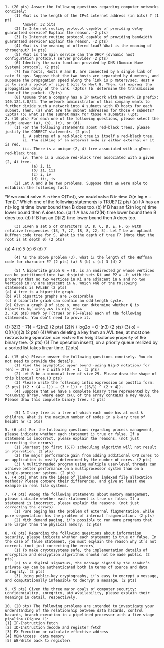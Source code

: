     1. (20 pts) Answer the following questions regarding computer networks concisely:
        (1) What is the length of the IPv4 internet address (in bits) ? (1 pt)
            Answer: 32 bits
        (2) Is Internet routing protocol capable of providing delay guaranteed service? Explain the reason. (2 pts)
        (3) Is Internet routing protocol capable of providing bandwidth guaranteed service? Explain the reason. (2 pts)
        (4) What is the meaning of offered load? What is the meaning of throughput? (4 pts)
        (5) What is the main service can the DHCP (dynamic host configuration protocol) server provide? (2 pts)
        (6) Identify the main function provided by DNS (Domain Name System) protocol. (2 pts)
        (7) Two hosts, Hosts A and B, are connected by a single link of rate fi bps. Suppose that the two hosts are separated by d meters, and suppose the propagation speed along the link is p meters/sec. Host A is to send a packet of size I bits to Host B. Then, (a) express the propagation delay of the link. (2pts) (b) determine the transmission time of the packet. (2pts)
        (8) Assume that a company has a IP network with network ID prefix: 140.124.3.0/24. The network administrator of this company wants to further divide such a network into 4 subnets with 60 hosts for each subnet. Then, (a) what are the subnet addresses for those 4 subnets? (2pts) (b) what is the subnet mask for those 4 subnets? (lpt)
    2. (10 pts) For each one of the following questions, please select the right answer (a), (b), (c), or (d).
        (1) For the following statements about red-black trees, please justify the CORRECT statements. (2 pts)
            i. A subtree of a red-black tree is itself a red-black tree.
            ii. The sibling of an external node is either external or it is red.
            iii. There is a unique (2, 4) tree associated with a gIven red-black tree.
            iv. There is a unique red-black tree associated with a given (2, 4) tree.
                (a) i, ii
                (b) ii, iii	
                (c) i, iv	
                (d) iii, iv
        (2) Let A and B be two problems. Suppose that we were able to establish the following fact:
”If we could solve A in time O(T(n)), we could solve B in time O{n log n + Ten)).”
Which one of the following statements is TRUE? (2 pts)
    (a) IfA has an n(» log n) time lower bound then B does too.
    (b) If B has an f2(n log n) time lower bound then A does too.
    (c) If A has an f2(N) time lower bound then B does too.
    (d) If B has an D(ii2) time lower bound then A does too.

        (3) Given a set S of characters (A, B, C, D, E, F, G} with relative frequencies (13, 7, 27, 18, 8, 22, 5). Let T be an optimal Huffman code tree for S. What is the depth of tree T? (Note that the root is at depth 0) (2 pts)
(a) 4 (b) 5 (c) 6 (d) 7

        (4) As the above problem (3), what is the length of the Huffman code for character E? (2 pts) (a) 5 (b) 4 (c) 3 (d) 2

        (5) A bipartite graph G = (U, is an undirected gr whose vertices can be partitioned into two disjoint sets Ki and P2 = —fi with the property that no two vertices in Ki are adjacent in G and no two vertices in P2 are adjacent in G. Which one of the following statements is FALSE? (2 pts)
    (a) A tree is a bipartite graph.
    (b) All bipartite graphs are 2-co1orable.
    (c) A bipartite graph can contain an odd-length cycle.
    (d) Given a graph @ of size o, one can determine whether Q is bipartite by using BFS in O(n) time.
    3. (10 pts) Mark by T(true) or F(=False) each of the following statements. You don’t need to prove it.
(1)	3Zi3 + 7N = f2(n2) (2 pts)
(2)	N / log2o = O-(n3) (2 pts) (3)		o) = O((/(n))2) (2 pts)
    (4) When deleting a key from an AVL tree, at most one restructuring operation can restore the height balance property of the binary tree. (2 pts)
    (5) The operation insert() on a priority queue realized by a sorted list takes linear time. (2 pts)

    4. (15 pts) Please answer the following questions concisely. You do not need to provide the details.
        (1) Find the asymptotic upper bound (using Big-O notation) for Ten) — 3T(n - 1) + 2 with F(0) = 1. (3 pts)
        (2) Let B be a binomial tree of size 29. Please draw the shape of this binomial tree.(3 pts)
        (3) Please write the following infix expression in postfix form: (3 pts) ((2 • (4 — 1)) — (3 + 1)) + ((6/3) ^ (2 + 4)).
        (4) Suppose that we have a complete binary tree represented by the following array, where each cell of the array contains a key value. Please draw this complete binary tree. (3 pts)


        (5) A I-ary tree is a tree of which each node has at most k children. What is the maximum number of nodes in a k-ary tree of height h? (3 pts)

    5. (6 pts) For the following questions regarding process management, please indicate whether each statement is true or false. If a statement is incorrect, please explain the reasons. (not just correcting the errors)
        (1) Shortest job first (SJF) scheduling algorithm will not result in starvation. (2 pts)
        (2) The major performance gain from adding additional CPU cores to an application is mostly determined by the number of cores. (2 pts)
        (3) A multithreaded program using multiple user-level threads can achieve better performance on a multiprocessor system than on a single-processor system. (2 pts)
    6. (4 pts) What are the ideas of linked and indexed file allocation methods? Please compare their differences, and give at least one example in real file systems.

    7. (4 pts) Among the following statements about memory management, please indicate whether each statement is true or false. If a statement is incorrect, please explain the reasons. (not just correcting the errors)
        (1) Pure paging has the problem of external fiagmentation, while pure segmentation has the problem of internal fragmentation. (2 pts)
        (2) With demand paging, it’s possible to run more programs that are larger than the physical memory. (2 pts)

    8. (6 pts) Regarding the following questions about information security, please indicate whether each statement is true or false. In the case of false statement, you must explain the reason why it’s not correct. (not just correcting the errors)
        (1) To make cryptosystems safe, the implementation details of encryption and decryption algorithms should not be made public. (2 pts)
        (2) As a digital signature, the message signed by the sender’s private key can be authenticated both in terms of source and data integrity. (2 pts)
        (3) Using public-key cryptography, it’s easy to encrypt a message, and computationally infeasible to decrypt a message. (2 pts)

    9. (5 pts) Given the three major goals of computer security: Confidentiality, Integrity, and Availability, please explain their meanings in detail, respectively.

    10. (20 pts) The following problems are intended to investigate your understanding of the relationship between data hazards, control hazards, branch execution in a pipelined processor with a five-stage pipeline (Figure 1):
    [1] IF-Instruction fetch
    [2] ID-Instruction decode and register fetch
    [3] EX-Execution or calculate effective address
    [4] MEM-Access  data memory
    [5] WB-Write back to registers

